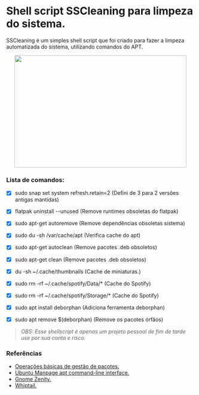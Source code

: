 # Shell script SSCleaning para limpeza do sistema.

SSCleaning é um simples shell script que foi criado para fazer a limpeza automatizada do sistema, utilizando comandos do APT.

<p align="center">
  <img width="460" height="300" src="https://raw.githubusercontent.com/odiegoduarte/sscleaningscript/master/sscleaning.gif">
</p>

### Lista de comandos:

- [x] sudo snap set system refresh.retain=2 (Defini de 3 para 2 versões antigas mantidas)
- [x] flatpak uninstall --unused   (Remove runtimes obsoletas do flatpak)
- [x] sudo apt-get autoremove      (Remove dependências obsoletas sistema)
- [x] sudo du -sh /var/cache/apt   (Verifica cache do apt)
- [x] sudo apt-get autoclean       (Remove pacotes .deb obsoletos)
- [x] sudo apt-get clean           (Remove pacotes .deb obsoletos)
- [x] du -sh ~/.cache/thumbnails   (Cache de miniaturas.)
- [x] sudo rm -rf ~/.cache/spotify/Data/*     (Cache do Spotify)
- [x] sudo rm -rf ~/.cache/spotify/Storage/*  (Cache do Spotify)
- [x] sudo apt install deborphan   (Adiciona ferramenta deborphan)
- [x] sudo apt remove $(deborphan) (Remove os pacotes órfãos)




*<blockquote>OBS: Esse shellscript é apenas um projeto pessoal de fim de tarde use por sua conta e risco.</blockquote>*



### Referências

- [Operações básicas de gestão de pacotes.](https://www.debian.org/doc/manuals/debian-reference/ch02.pt.html#_basic_package_management_operations)
- [Ubuntu Manpage apt command-line interface.](https://manpages.ubuntu.com/manpages/focal/man8/apt.8.html)
- [Gnome Zenity.](https://help.gnome.org/users/zenity/)
- [Whiptail.](https://en.wikibooks.org/wiki/Bash_Shell_Scripting/)
